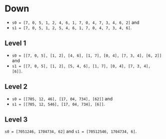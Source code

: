 # Down

- `s0 = [7, 0, 5, 1, 2, 4, 6, 1, 7, 0, 4, 7, 3, 4, 6, 2]` and
- `s1 = [7, 0, 5, 1, 2, 5, 4, 6, 1, 7, 0, 4, 7, 3, 4, 6]`.

## Level 1

- `s0 = [[7, 0, 5], [1, 2], [4, 6], [1, 7], [0, 4], [7, 3, 4], [6, 2]]` and
- `s1 = [[7, 0, 5], [1, 2], [5, 4, 6], [1, 7], [0, 4], [7, 3, 4], [6]]`.

## Level 2

- `s0 = [[705, 12, 46], [17, 04, 734], [62]]` and
- `s1 = [[705, 12, 546], [17, 04, 734], [6]]`.

## Level 3

`s0 = [7051246, 1704734, 62]` and
`s1 = [70512546, 1704734, 6]`.
